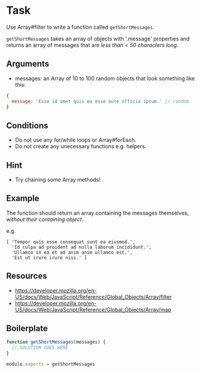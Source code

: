 # Task
Use Array#filter to write a function called `getShortMessages`.

`getShortMessages` takes an array of objects with '.message' properties and returns an array of messages that are *less than < 50 characters long*.

## Arguments

* messages: an Array of 10 to 100 random objects that look something like this:

```js
{
  message: 'Esse id amet quis eu esse aute officia ipsum.' // random
}
```

## Conditions

* Do not use any for/while loops or Array#forEach.
* Do not create any unecessary functions e.g. helpers.

## Hint

* Try chaining some Array methods!

## Example

The function should return an array containing the messages themselves, *without their containing object*.

e.g.
```
[ 'Tempor quis esse consequat sunt ea eiusmod.',
  'Id culpa ad proident ad nulla laborum incididunt.',
  'Ullamco in ea et ad anim anim ullamco est.',
  'Est ut irure irure nisi.' ]
```

## Resources

* https://developer.mozilla.org/en-US/docs/Web/JavaScript/Reference/Global_Objects/Array/filter
* https://developer.mozilla.org/en-US/docs/Web/JavaScript/Reference/Global_Objects/Array/map

## Boilerplate

```js
function getShortMessages(messages) {
  // SOLUTION GOES HERE
}

module.exports = getShortMessages
```
